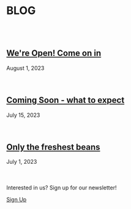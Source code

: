 # **BLOG**
<br><br>
## [We're Open! Come on in](https://njit-wis.github.io/coffee_site/blog/aug1)

August 1, 2023
<br><br><br>

## [Coming Soon - what to expect](https://njit-wis.github.io/coffee_site/blog/jul15)

July 15, 2023
<br><br><br>

## [Only the freshest beans](https://njit-wis.github.io/coffee_site/blog/jul1)

July 1, 2023
<br><br><br>
<br>
Interested in us? Sign up for our newsletter!

[Sign Up](#)
